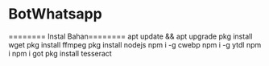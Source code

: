 # BotWhatsapp

======== Instal Bahan========
apt update && apt upgrade
pkg install wget 
pkg install ffmpeg
pkg install nodejs 
npm i -g cwebp 
npm i -g ytdl 
npm i
npm i got
pkg install tesseract
